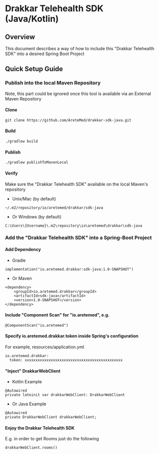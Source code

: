 # Drakkar Telehealth SDK (Java/Kotlin)

## Overview
This document describes a way of how to include this "Drakkar Telehealth SDK" into a desired Spring Boot Project

## Quick Setup Guide
### Publish into the local Maven Repository
Note, this part could be ignored once this tool is available via an External Maven Repository
#### Clone
```
git clone https://github.com/AreteMed/drakkar-sdk-java.git
```
#### Build
```
./gradlew build
```
#### Publish
```
./gradlew publishToMavenLocal
```
#### Verify
Make sure the "Drakkar Telehealth SDK" available on the local Maven's repository
- Unix/Mac (by default)
```
~/.m2/repository/io/aretemed/drakkar/sdk-java
```
- Or Windows (by default)
```
C:\Users\{Username}\.m2\repository\io\aretemed\drakkar\sdk-java
```
### Add the "Drakkar Telehealth SDK" into a Spring-Boot Project
#### Add Dependency
- Gradle
```
implementation("io.aretemed.drakkar:sdk-java:1.0-SNAPSHOT")
```
- Or Maven
```
<dependency>
    <groupId>io.aretemed.drakkar</groupId>
    <artifactId>sdk-java</artifactId>
    <version>1.0-SNAPSHOT</version>
</dependency>
```
#### Include "Component Scan" for "io.aretemed", e.g.
```
@ComponentScan("io.aretemed")
```
#### Specify io.aretemed.drakkar.token inside Spring's configuration
For example, resources/application.yml
```
io.aretemed.drakkar:
  token: xxxxxxxxxxxxxxxxxxxxxxxxxxxxxxxxxxxxxxxxxxxxx
```
#### "Inject" DrakkarWebClient
- Kotlin Example
```
@Autowired
private lateinit var drakkarWebClient: DrakkarWebClient
```
- Or Java Example
```
@Autowired
private DrakkarWebClient drakkarWebClient;
```
#### Enjoy the Drakkar Telehealth SDK
E.g. in order to get Rooms just do the following
```
drakkarWebClient.rooms()
```